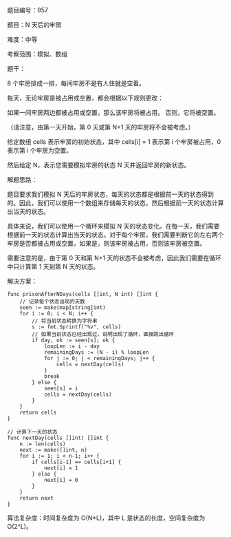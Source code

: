 题目编号：957

题目：N 天后的牢房

难度：中等

考察范围：模拟、数组

题干：

8 个牢房排成一排，每间牢房不是有人住就是空着。

每天，无论牢房是被占用或空置，都会根据以下规则更改：

如果一间牢房两边都被占用或空置，那么该牢房将被占用。
否则，它将被空置。

（请注意，由第一天开始，第 0 天或第 N+1 天的牢房将不会被考虑。）

给定数组 cells 表示牢房的初始状态，其中 cells[i] = 1 表示第 i 个牢房被占用，0 表示第 i 个牢房为空置。

然后给定 N，表示您需要模拟牢房的状态 N 天并返回牢房的新状态。

解题思路：

题目要求我们模拟 N 天后的牢房状态，每天的状态都是根据前一天的状态得到的。因此，我们可以使用一个数组来存储每天的状态，然后根据前一天的状态计算出当天的状态。

具体来说，我们可以使用一个循环来模拟 N 天的状态变化。在每一天，我们需要根据前一天的状态计算出当天的状态。对于每个牢房，我们需要判断它的左右两个牢房是否都被占用或空置，如果是，则该牢房被占用，否则该牢房被空置。

需要注意的是，由于第 0 天和第 N+1 天的状态不会被考虑，因此我们需要在循环中只计算第 1 天到第 N 天的状态。

解决方案：

```
func prisonAfterNDays(cells []int, N int) []int {
    // 记录每个状态出现的天数
    seen := make(map[string]int)
    for i := 0; i < N; i++ {
        // 将当前状态转换为字符串
        s := fmt.Sprintf("%v", cells)
        // 如果当前状态已经出现过，说明出现了循环，直接跳出循环
        if day, ok := seen[s]; ok {
            loopLen := i - day
            remainingDays := (N - i) % loopLen
            for j := 0; j < remainingDays; j++ {
                cells = nextDay(cells)
            }
            break
        } else {
            seen[s] = i
            cells = nextDay(cells)
        }
    }
    return cells
}

// 计算下一天的状态
func nextDay(cells []int) []int {
    n := len(cells)
    next := make([]int, n)
    for i := 1; i < n-1; i++ {
        if cells[i-1] == cells[i+1] {
            next[i] = 1
        } else {
            next[i] = 0
        }
    }
    return next
}
```

算法复杂度：时间复杂度为 O(N*L)，其中 L 是状态的长度，空间复杂度为 O(2^L)。